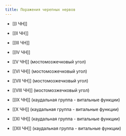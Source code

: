 ```yaml
---
title: Поражения черепных нервов
---
```


- [[I ЧН]]

- [[II ЧН]]

- [[III ЧН]]

- [[IV ЧН]]

- [[V ЧН]] (мостомозжечковый угол)

- [[VI ЧН]] (мостомозжечковый угол)

- [[VII ЧН]] (мостомозжечковый угол)

- [[VIII ЧН]] (мостомозжечковый угол)

- [[IX ЧН]] (каудальная группа - витальные функции)

- [[X ЧН]] (каудальная группа - витальные функции)

- [[XI ЧН]] (каудальная группа - витальные функции)

- [[XII ЧН]] (каудальная группа - витальные функции)
